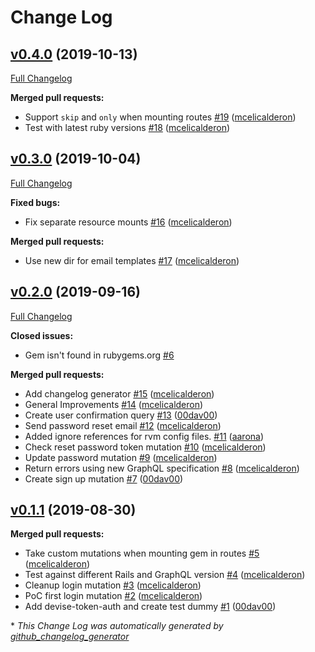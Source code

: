 # Change Log

## [v0.4.0](https://github.com/graphql-devise/graphql_devise/tree/v0.4.0) (2019-10-13)
[Full Changelog](https://github.com/graphql-devise/graphql_devise/compare/v0.3.0...v0.4.0)

**Merged pull requests:**

- Support `skip` and `only` when mounting routes [\#19](https://github.com/graphql-devise/graphql_devise/pull/19) ([mcelicalderon](https://github.com/mcelicalderon))
- Test with latest ruby versions [\#18](https://github.com/graphql-devise/graphql_devise/pull/18) ([mcelicalderon](https://github.com/mcelicalderon))

## [v0.3.0](https://github.com/graphql-devise/graphql_devise/tree/v0.3.0) (2019-10-04)
[Full Changelog](https://github.com/graphql-devise/graphql_devise/compare/v0.2.0...v0.3.0)

**Fixed bugs:**

- Fix separate resource mounts [\#16](https://github.com/graphql-devise/graphql_devise/pull/16) ([mcelicalderon](https://github.com/mcelicalderon))

**Merged pull requests:**

- Use new dir for email templates [\#17](https://github.com/graphql-devise/graphql_devise/pull/17) ([mcelicalderon](https://github.com/mcelicalderon))

## [v0.2.0](https://github.com/graphql-devise/graphql_devise/tree/v0.2.0) (2019-09-16)
[Full Changelog](https://github.com/graphql-devise/graphql_devise/compare/v0.1.1...v0.2.0)

**Closed issues:**

- Gem isn't found in rubygems.org [\#6](https://github.com/graphql-devise/graphql_devise/issues/6)

**Merged pull requests:**

- Add changelog generator [\#15](https://github.com/graphql-devise/graphql_devise/pull/15) ([mcelicalderon](https://github.com/mcelicalderon))
- General Improvements [\#14](https://github.com/graphql-devise/graphql_devise/pull/14) ([mcelicalderon](https://github.com/mcelicalderon))
- Create user confirmation query [\#13](https://github.com/graphql-devise/graphql_devise/pull/13) ([00dav00](https://github.com/00dav00))
- Send password reset email [\#12](https://github.com/graphql-devise/graphql_devise/pull/12) ([mcelicalderon](https://github.com/mcelicalderon))
- Added ignore references for rvm config files. [\#11](https://github.com/graphql-devise/graphql_devise/pull/11) ([aarona](https://github.com/aarona))
- Check reset password token mutation [\#10](https://github.com/graphql-devise/graphql_devise/pull/10) ([mcelicalderon](https://github.com/mcelicalderon))
- Update password mutation [\#9](https://github.com/graphql-devise/graphql_devise/pull/9) ([mcelicalderon](https://github.com/mcelicalderon))
- Return errors using new GraphQL specification [\#8](https://github.com/graphql-devise/graphql_devise/pull/8) ([mcelicalderon](https://github.com/mcelicalderon))
- Create sign up mutation [\#7](https://github.com/graphql-devise/graphql_devise/pull/7) ([00dav00](https://github.com/00dav00))

## [v0.1.1](https://github.com/graphql-devise/graphql_devise/tree/v0.1.1) (2019-08-30)
**Merged pull requests:**

- Take custom mutations when mounting gem in routes [\#5](https://github.com/graphql-devise/graphql_devise/pull/5) ([mcelicalderon](https://github.com/mcelicalderon))
- Test against different Rails and GraphQL version [\#4](https://github.com/graphql-devise/graphql_devise/pull/4) ([mcelicalderon](https://github.com/mcelicalderon))
- Cleanup login mutation [\#3](https://github.com/graphql-devise/graphql_devise/pull/3) ([mcelicalderon](https://github.com/mcelicalderon))
- PoC first login mutation [\#2](https://github.com/graphql-devise/graphql_devise/pull/2) ([mcelicalderon](https://github.com/mcelicalderon))
- Add devise-token-auth and create test dummy [\#1](https://github.com/graphql-devise/graphql_devise/pull/1) ([00dav00](https://github.com/00dav00))



\* *This Change Log was automatically generated by [github_changelog_generator](https://github.com/skywinder/Github-Changelog-Generator)*